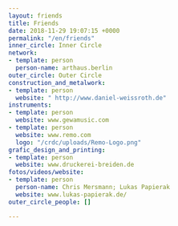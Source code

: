 ```yaml
---
layout: friends
title: Friends
date: 2018-11-29 19:07:15 +0000
permalink: "/en/friends"
inner_circle: Inner Circle
network:
- template: person
  person-name: arthaus.berlin
outer_circle: Outer Circle
construction_and_metalwork:
- template: person
  website: " http://www.daniel-weissroth.de"
instruments:
- template: person
  website: www.gewamusic.com
- template: person
  website: www.remo.com
  logo: "/crdc/uploads/Remo-Logo.png"
grafic_design_and_printing:
- template: person
  website: www.druckerei-breiden.de
fotos/videos/website:
- template: person
  person-name: Chris Mersmann; Lukas Papierak
  website: www.lukas-papierak.de/
outer_circle_people: []

---
```

